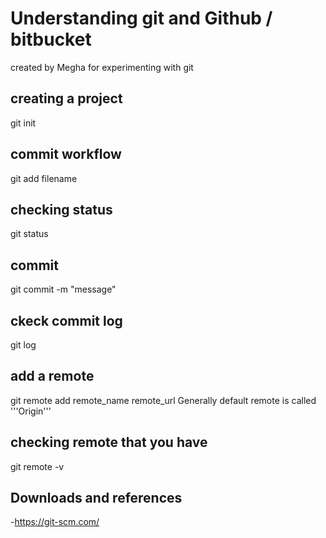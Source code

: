 # Understanding git and Github / bitbucket
created by Megha for experimenting with git

## creating a project
git init

## commit workflow
git add filename

## checking status
git status

## commit
git commit -m "message"

## ckeck commit log
git log

## add a remote
git remote add remote_name remote_url
Generally default remote is called '''Origin'''

## checking remote that you have
git remote -v

## Downloads and references
-https://git-scm.com/